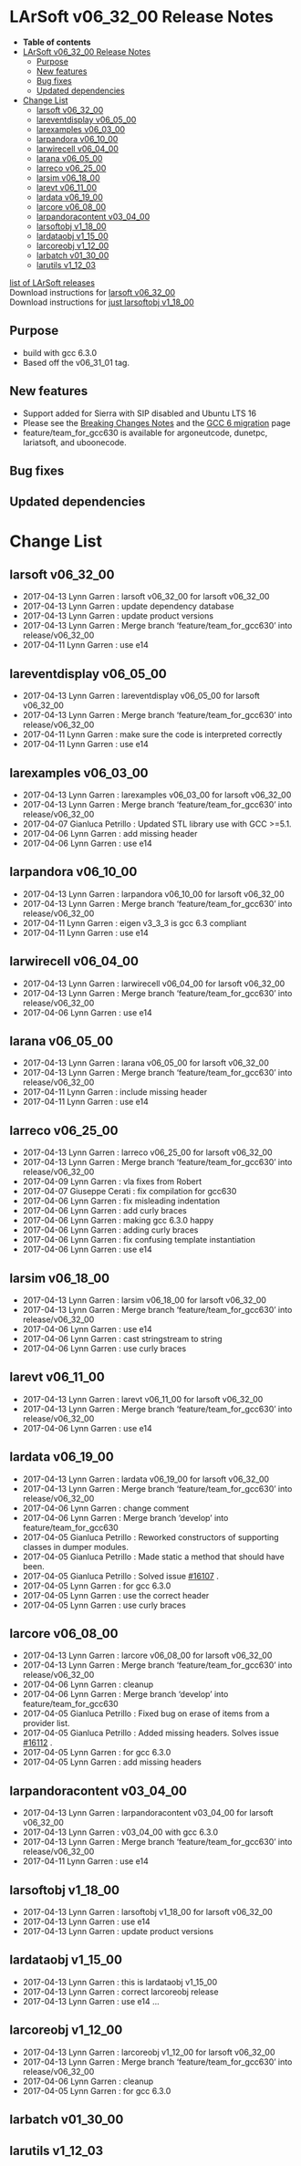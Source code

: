 LArSoft v06\_32\_00 Release Notes
======================================================================

-   **Table of contents**
-   [LArSoft v06\_32\_00 Release Notes](#LArSoft-v06_32_00-Release-Notes)
    -   [Purpose](#Purpose)
    -   [New features](#New-features)
    -   [Bug fixes](#Bug-fixes)
    -   [Updated dependencies](#Updated-dependencies)
-   [Change List](#Change-List)
    -   [larsoft v06\_32\_00](#larsoft-v06_32_00)
    -   [lareventdisplay v06\_05\_00](#lareventdisplay-v06_05_00)
    -   [larexamples v06\_03\_00](#larexamples-v06_03_00)
    -   [larpandora v06\_10\_00](#larpandora-v06_10_00)
    -   [larwirecell v06\_04\_00](#larwirecell-v06_04_00)
    -   [larana v06\_05\_00](#larana-v06_05_00)
    -   [larreco v06\_25\_00](#larreco-v06_25_00)
    -   [larsim v06\_18\_00](#larsim-v06_18_00)
    -   [larevt v06\_11\_00](#larevt-v06_11_00)
    -   [lardata v06\_19\_00](#lardata-v06_19_00)
    -   [larcore v06\_08\_00](#larcore-v06_08_00)
    -   [larpandoracontent v03\_04\_00](#larpandoracontent-v03_04_00)
    -   [larsoftobj v1\_18\_00](#larsoftobj-v1_18_00)
    -   [lardataobj v1\_15\_00](#lardataobj-v1_15_00)
    -   [larcoreobj v1\_12\_00](#larcoreobj-v1_12_00)
    -   [larbatch v01\_30\_00](#larbatch-v01_30_00)
    -   [larutils v1\_12\_03](#larutils-v1_12_03)

[list of LArSoft releases](LArSoft_release_list)\
Download instructions for [larsoft v06\_32\_00](http://scisoft.fnal.gov/scisoft/bundles/larsoft/v06_32_00/larsoft-v06_32_00.html)\
Download instructions for [just larsoftobj v1\_18\_00](http://scisoft.fnal.gov/scisoft/bundles/larsoftobj/v1_18_00/larsoftobj-v1_18_00.html)

Purpose
--------------------

-   build with gcc 6.3.0
-   Based off the v06\_31\_01 tag.

New features
------------------------------

-   Support added for Sierra with SIP disabled and Ubuntu LTS 16
-   Please see the [Breaking Changes Notes](Breaking_Changes#Update-to-GCC-6) and the [GCC 6 migration](Updating_code_to_GCC_6) page
-   feature/team\_for\_gcc630 is available for argoneutcode, dunetpc, lariatsoft, and uboonecode.

Bug fixes
------------------------

Updated dependencies
----------------------------------------------

Change List
============================

larsoft v06\_32\_00
------------------------------------------

-   2017-04-13 Lynn Garren : larsoft v06\_32\_00 for larsoft v06\_32\_00
-   2017-04-13 Lynn Garren : update dependency database
-   2017-04-13 Lynn Garren : update product versions
-   2017-04-13 Lynn Garren : Merge branch ‘feature/team\_for\_gcc630’ into release/v06\_32\_00
-   2017-04-11 Lynn Garren : use e14

lareventdisplay v06\_05\_00
----------------------------------------------------------

-   2017-04-13 Lynn Garren : lareventdisplay v06\_05\_00 for larsoft v06\_32\_00
-   2017-04-13 Lynn Garren : Merge branch ‘feature/team\_for\_gcc630’ into release/v06\_32\_00
-   2017-04-11 Lynn Garren : make sure the code is interpreted correctly
-   2017-04-11 Lynn Garren : use e14

larexamples v06\_03\_00
--------------------------------------------------

-   2017-04-13 Lynn Garren : larexamples v06\_03\_00 for larsoft v06\_32\_00
-   2017-04-13 Lynn Garren : Merge branch ‘feature/team\_for\_gcc630’ into release/v06\_32\_00
-   2017-04-07 Gianluca Petrillo : Updated STL library use with GCC \>=5.1.
-   2017-04-06 Lynn Garren : add missing header
-   2017-04-06 Lynn Garren : use e14

larpandora v06\_10\_00
------------------------------------------------

-   2017-04-13 Lynn Garren : larpandora v06\_10\_00 for larsoft v06\_32\_00
-   2017-04-13 Lynn Garren : Merge branch ‘feature/team\_for\_gcc630’ into release/v06\_32\_00
-   2017-04-11 Lynn Garren : eigen v3\_3\_3 is gcc 6.3 compliant
-   2017-04-11 Lynn Garren : use e14

larwirecell v06\_04\_00
--------------------------------------------------

-   2017-04-13 Lynn Garren : larwirecell v06\_04\_00 for larsoft v06\_32\_00
-   2017-04-13 Lynn Garren : Merge branch ‘feature/team\_for\_gcc630’ into release/v06\_32\_00
-   2017-04-06 Lynn Garren : use e14

larana v06\_05\_00
----------------------------------------

-   2017-04-13 Lynn Garren : larana v06\_05\_00 for larsoft v06\_32\_00
-   2017-04-13 Lynn Garren : Merge branch ‘feature/team\_for\_gcc630’ into release/v06\_32\_00
-   2017-04-11 Lynn Garren : include missing header
-   2017-04-11 Lynn Garren : use e14

larreco v06\_25\_00
------------------------------------------

-   2017-04-13 Lynn Garren : larreco v06\_25\_00 for larsoft v06\_32\_00
-   2017-04-13 Lynn Garren : Merge branch ‘feature/team\_for\_gcc630’ into release/v06\_32\_00
-   2017-04-09 Lynn Garren : vla fixes from Robert
-   2017-04-07 Giuseppe Cerati : fix compilation for gcc630
-   2017-04-06 Lynn Garren : fix misleading indentation
-   2017-04-06 Lynn Garren : add curly braces
-   2017-04-06 Lynn Garren : making gcc 6.3.0 happy
-   2017-04-06 Lynn Garren : adding curly braces
-   2017-04-06 Lynn Garren : fix confusing template instantiation
-   2017-04-06 Lynn Garren : use e14

larsim v06\_18\_00
----------------------------------------

-   2017-04-13 Lynn Garren : larsim v06\_18\_00 for larsoft v06\_32\_00
-   2017-04-13 Lynn Garren : Merge branch ‘feature/team\_for\_gcc630’ into release/v06\_32\_00
-   2017-04-06 Lynn Garren : use e14
-   2017-04-06 Lynn Garren : cast stringstream to string
-   2017-04-06 Lynn Garren : use curly braces

larevt v06\_11\_00
----------------------------------------

-   2017-04-13 Lynn Garren : larevt v06\_11\_00 for larsoft v06\_32\_00
-   2017-04-13 Lynn Garren : Merge branch ‘feature/team\_for\_gcc630’ into release/v06\_32\_00
-   2017-04-06 Lynn Garren : use e14

lardata v06\_19\_00
------------------------------------------

-   2017-04-13 Lynn Garren : lardata v06\_19\_00 for larsoft v06\_32\_00
-   2017-04-13 Lynn Garren : Merge branch ‘feature/team\_for\_gcc630’ into release/v06\_32\_00
-   2017-04-06 Lynn Garren : change comment
-   2017-04-06 Lynn Garren : Merge branch ‘develop’ into feature/team\_for\_gcc630
-   2017-04-05 Gianluca Petrillo : Reworked constructors of supporting classes in dumper modules.
-   2017-04-05 Gianluca Petrillo : Made static a method that should have been.
-   2017-04-05 Gianluca Petrillo : Solved issue [\#16107](/redmine/issues/16107 "Support: problem compiling lardata/Utilities/NestedIterator.h with gcc 6.3.0 (Closed)") .
-   2017-04-05 Lynn Garren : for gcc 6.3.0
-   2017-04-05 Lynn Garren : use the correct header
-   2017-04-05 Lynn Garren : use curly braces

larcore v06\_08\_00
------------------------------------------

-   2017-04-13 Lynn Garren : larcore v06\_08\_00 for larsoft v06\_32\_00
-   2017-04-13 Lynn Garren : Merge branch ‘feature/team\_for\_gcc630’ into release/v06\_32\_00
-   2017-04-06 Lynn Garren : cleanup
-   2017-04-06 Lynn Garren : Merge branch ‘develop’ into feature/team\_for\_gcc630
-   2017-04-05 Gianluca Petrillo : Fixed bug on erase of items from a provider list.
-   2017-04-05 Gianluca Petrillo : Added missing headers. Solves issue [\#16112](/redmine/issues/16112 "Support: larcore/CoreUtils/RealComparisons.h fails to compile with gcc 6.3.0 (Closed)") .
-   2017-04-05 Lynn Garren : for gcc 6.3.0
-   2017-04-05 Lynn Garren : add missing headers

larpandoracontent v03\_04\_00
--------------------------------------------------------------

-   2017-04-13 Lynn Garren : larpandoracontent v03\_04\_00 for larsoft v06\_32\_00
-   2017-04-13 Lynn Garren : v03\_04\_00 with gcc 6.3.0
-   2017-04-13 Lynn Garren : Merge branch ‘feature/team\_for\_gcc630’ into release/v06\_32\_00
-   2017-04-11 Lynn Garren : use e14

larsoftobj v1\_18\_00
----------------------------------------------

-   2017-04-13 Lynn Garren : larsoftobj v1\_18\_00 for larsoft v06\_32\_00
-   2017-04-13 Lynn Garren : use e14
-   2017-04-13 Lynn Garren : update product versions

lardataobj v1\_15\_00
----------------------------------------------

-   2017-04-13 Lynn Garren : this is lardataobj v1\_15\_00
-   2017-04-13 Lynn Garren : correct larcoreobj release
-   2017-04-13 Lynn Garren : use e14 …

larcoreobj v1\_12\_00
----------------------------------------------

-   2017-04-13 Lynn Garren : larcoreobj v1\_12\_00 for larsoft v06\_32\_00
-   2017-04-13 Lynn Garren : Merge branch ‘feature/team\_for\_gcc630’ into release/v06\_32\_00
-   2017-04-06 Lynn Garren : cleanup
-   2017-04-05 Lynn Garren : for gcc 6.3.0

larbatch v01\_30\_00
--------------------------------------------

larutils v1\_12\_03
------------------------------------------
